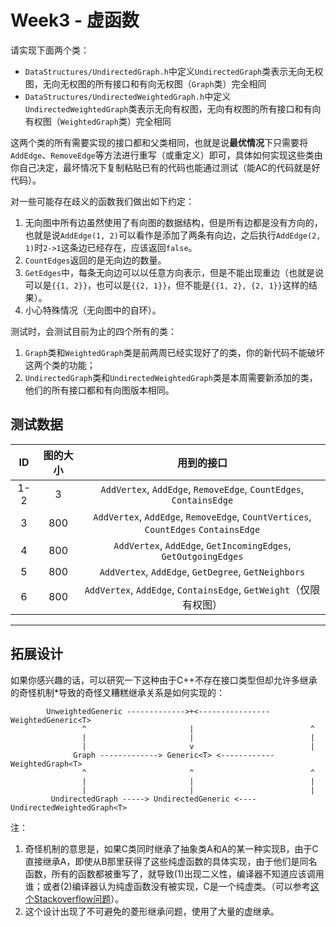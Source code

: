 # Week3 - 虚函数

请实现下面两个类：

- `DataStructures/UndirectedGraph.h`中定义`UndirectedGraph`类表示无向无权图，无向无权图的所有接口和有向无权图（`Graph`类）完全相同
- `DataStructures/UndirectedWeightedGraph.h`中定义`UndirectedWeightedGraph`类表示无向有权图，无向有权图的所有接口和有向有权图（`WeightedGraph`类）完全相同

这两个类的所有需要实现的接口都和父类相同，也就是说**最优情况**下只需要将`AddEdge`、`RemoveEdge`等方法进行重写（或重定义）即可，具体如何实现这些类由你自己决定，最坏情况下复制粘贴已有的代码也能通过测试（能AC的代码就是好代码）。

对一些可能存在歧义的函数我们做出如下约定：

1. 无向图中所有边虽然使用了有向图的数据结构，但是所有边都是没有方向的，也就是说`AddEdge(1, 2)`可以看作是添加了两条有向边，之后执行`AddEdge(2, 1)`时`2->1`这条边已经存在，应该返回`false`。
2. `CountEdges`返回的是无向边的数量。
3. `GetEdges`中，每条无向边可以以任意方向表示，但是不能出现重边（也就是说可以是`{{1, 2}}`，也可以是`{{2, 1}}`，但不能是`{{1, 2}, {2, 1}}`这样的结果）。
4. 小心特殊情况（无向图中的自环）。

测试时，会测试目前为止的四个所有的类：

1. `Graph`类和`WeightedGraph`类是前两周已经实现好了的类，你的新代码不能破坏这两个类的功能；
2. `UndirectedGraph`类和`UndirectedWeightedGraph`类是本周需要新添加的类，他们的所有接口都和有向图版本相同。

## 测试数据

|ID|图的大小|用到的接口|
|:-:|:-:|:-:|
|1-2|3|`AddVertex`, `AddEdge`, `RemoveEdge`, `CountEdges`, `ContainsEdge`|
|3|800|`AddVertex`, `AddEdge`, `RemoveEdge`, `CountVertices`, `CountEdges` `ContainsEdge`|
|4|800|`AddVertex`, `AddEdge`, `GetIncomingEdges`, `GetOutgoingEdges`|
|5|800|`AddVertex`, `AddEdge`, `GetDegree`, `GetNeighbors`|
|6|800|`AddVertex`, `AddEdge`, `ContainsEdge`, `GetWeight`（仅限有权图）|

---

## 拓展设计

如果你感兴趣的话，可以研究一下这种由于C++不存在接口类型但却允许多继承的奇怪机制*导致的奇怪又糟糕继承关系是如何实现的：

```
        UnweightedGeneric ------------->+<---------------- WeightedGeneric<T>
                ^                       |                          ^
                |                       |                          |
                |                       v                          |
              Graph -------------> Generic<T> <------------ WeightedGraph<T>
                ^                       ^                          ^
                |                       |                          |
                |                       |                          |
         UndirectedGraph -----> UndirectedGeneric <---- UndirectedWeightedGraph<T>
```

注：

1. 奇怪机制的意思是，如果C类同时继承了抽象类A和A的某一种实现B，由于C直接继承A，即使从B那里获得了这些纯虚函数的具体实现，由于他们是同名函数，所有的函数都被重写了，就导致(1)出现二义性，编译器不知道应该调用谁；或者(2)编译器认为纯虚函数没有被实现，C是一个纯虚类。（可以参考[这个Stackoverflow问题](https://stackoverflow.com/questions/29288295/c-abstract-class-implementation-in-another-base-class)）。
2. 这个设计出现了不可避免的菱形继承问题，使用了大量的虚继承。
